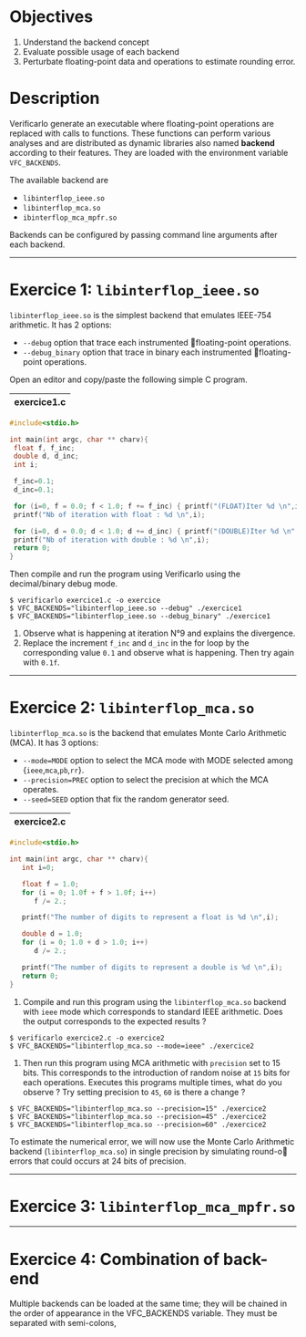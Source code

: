 # Objectives
1. Understand the backend concept
1. Evaluate possible usage of each backend
1. Perturbate floating-point data and operations to estimate rounding error.

# Description
Verificarlo generate an executable where floating-point operations are replaced with calls to functions.
These functions can perform various analyses and are distributed as dynamic libraries also named **backend** according to their features. They are loaded with the environment variable `VFC_BACKENDS`.

The available backend are
* `libinterflop_ieee.so`
* `libinterflop_mca.so`
* `ibinterflop_mca_mpfr.so`

Backends can be configured by passing command line arguments after each backend.

***

# Exercice 1: `libinterflop_ieee.so`
`libinterflop_ieee.so` is the simplest backend that emulates IEEE-754 arithmetic. 
It has 2 options:
*  `--debug` option that trace each instrumented floating-point operations.
*  `--debug_binary` option that trace in binary each instrumented floating-point operations.

Open an editor and copy/paste the following simple C program.

| exercice1.c |
| -------- |
```C
#include<stdio.h>

int main(int argc, char ** charv){
 float f, f_inc;
 double d, d_inc;
 int i;

 f_inc=0.1;
 d_inc=0.1;

 for (i=0, f = 0.0; f < 1.0; f += f_inc) { printf("(FLOAT)Iter %d \n",i++);}
 printf("Nb of iteration with float : %d \n",i);

 for (i=0, d = 0.0; d < 1.0; d += d_inc) { printf("(DOUBLE)Iter %d \n",i++);}
 printf("Nb of iteration with double : %d \n",i);
 return 0;
}
````

Then compile and run the program using Verificarlo using the decimal/binary debug mode. 

```
$ verificarlo exercice1.c -o exercice
$ VFC_BACKENDS="libinterflop_ieee.so --debug" ./exercice1
$ VFC_BACKENDS="libinterflop_ieee.so --debug_binary" ./exercice1
```

1. Observe what is happening at iteration N°9 and explains the divergence.
2. Replace the increment `f_inc` and `d_inc` in the for loop by the corresponding value `0.1` and observe what is happening. Then try again with `0.1f`.


***

# Exercice 2: `libinterflop_mca.so`

`libinterflop_mca.so` is the backend that emulates Monte Carlo Arithmetic (MCA). 
It has 3 options:
* `--mode=MODE` option to select the MCA mode with MODE selected among {`ieee`,`mca`,`pb`,`rr`}. 
* `--precision=PREC` option to select the precision at which the MCA operates.
* `--seed=SEED` option that fix the random generator seed.

| exercice2.c |
| -------- |
```C
#include<stdio.h>

int main(int argc, char ** charv){
   int i=0;

   float f = 1.0;
   for (i = 0; 1.0f + f > 1.0f; i++) 
      f /= 2.;

   printf("The number of digits to represent a float is %d \n",i);

   double d = 1.0;
   for (i = 0; 1.0 + d > 1.0; i++) 
      d /= 2.;

   printf("The number of digits to represent a double is %d \n",i);
   return 0;
}
```

1.  Compile and run this program using the `libinterflop_mca.so` backend with `ieee` mode which corresponds to standard IEEE arithmetic. Does the output corresponds to the expected results ?
```
$ verificarlo exercice2.c -o exercice2
$ VFC_BACKENDS="libinterflop_mca.so --mode=ieee" ./exercice2
```
1.  Then run this program using MCA arithmetic with `precision` set to 15 bits. This corresponds to the introduction of random noise at `15` bits for each operations. Executes this programs multiple times, what do you observe ? Try setting precision to `45`, `60` is there a change ?
```
$ VFC_BACKENDS="libinterflop_mca.so --precision=15" ./exercice2
$ VFC_BACKENDS="libinterflop_mca.so --precision=45" ./exercice2
$ VFC_BACKENDS="libinterflop_mca.so --precision=60" ./exercice2
```



To estimate the numerical error, we will now use the Monte Carlo Arithmetic backend (`libinterflop_mca.so`) in
single precision by simulating round-o errors that could occurs at 24 bits of precision.


***

# Exercice 3: `libinterflop_mca_mpfr.so`

***

# Exercice 4: Combination of back-end
Multiple backends can be loaded at the same time; they will be chained in the order of appearance in the VFC_BACKENDS variable. They must be separated with semi-colons,

